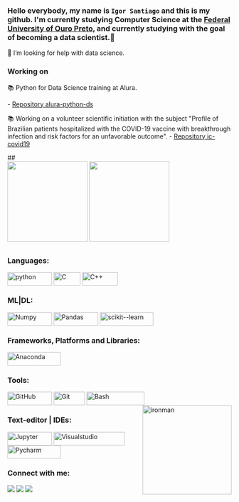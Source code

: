 ### Hello everybody, my name is **`Igor Santiago`** and this is my github. I'm currently studying Computer Science at the [Federal University of Ouro Preto](https://ufop.br/), and currently studying with the goal of becoming a data scientist.👋

🤔 I’m looking for help with data science.

### Working on
<p> 📚 Python for Data Science training at Alura.</p>
- <a href="https://github.com/Igorswrk/alura-python-ds"> Repository alura-python-ds</a>
<p> 📚 Working on a volunteer scientific initiation with the subject "Profile of Brazilian patients hospitalized with the COVID-19 vaccine with breakthrough infection and risk factors for an unfavorable outcome".
- <a href="https://github.com/Igorswrk/alura-python-ds"> Repository ic-covid19</a></p>
## 

<div>
  <img height="180em" src="https://github-readme-stats.vercel.app/api?username=igorswrk&show_icons=true&theme=nord&include_all_commits=true&count_private=true"/>
  <img height="180em" src="https://github-readme-stats.vercel.app/api/top-langs/?username=igorswrk&layout=compact&langs_count=7&theme=nord"/>
</div>
  
##
 
### Languages:
<div style="display: inline_block">
<img align="center" alt="python" height="30" width="100" src="https://img.shields.io/badge/python-3670A0?style=for-the-badge&logo=python&logoColor=ffdd54" />
<img align="center" alt="C" height="30" width="60" src="https://img.shields.io/badge/c-%2300599C.svg?style=for-the-badge&logo=c&logoColor=white" />
<img align="center" alt="C++" height="30" width="80" src=https://img.shields.io/badge/C%2B%2B-00599C?style=for-the-badge&logo=c%2B%2B&logoColor=white/>
</div>

### ML|DL:
<div style="display: inline_block">
<img align="center" alt="Numpy" height="30" width="100" src="https://img.shields.io/badge/numpy-%23013243.svg?style=for-the-badge&logo=numpy&logoColor=white" />
<img align="center" alt="Pandas" height="30" width="100" src="https://img.shields.io/badge/pandas-%23150458.svg?style=for-the-badge&logo=pandas&logoColor=white" />
<img align="center" alt="scikit--learn" height="30" width="120" src="https://img.shields.io/badge/scikit--learn-%23F7931E.svg?style=for-the-badge&logo=scikit-learn&logoColor=white" />
</div>

### Frameworks, Platforms and Libraries:
<div style="display: inline_block">
<img align="center" alt="Anaconda" height="30" width="120" src="https://img.shields.io/badge/Anaconda-%2344A833.svg?style=for-the-badge&logo=anaconda&logoColor=white" />
</div>

### Tools:
<div style="display: inline_block">
<img align="center" alt="GitHub" height="30" width="100" src="https://img.shields.io/badge/github-%23121011.svg?style=for-the-badge&logo=github&logoColor=white" />
<img align="center" alt="Git" height="30" width="70" src="https://img.shields.io/badge/git-%23F05033.svg?style=for-the-badge&logo=git&logoColor=white" />
<img align="center" alt="Bash" height="30" width="130" src="https://img.shields.io/badge/shell_script-%23121011.svg?style=for-the-badge&logo=gnu-bash&logoColor=white)" />
<img align="right" alt="ironman" height="200" width="200" src="https://67.media.tumblr.com/d7ae48c2872b5e8252cba1b717f417b5/tumblr_ogm1evWJXa1v6a1bfo1_500.gif">
</div>

### Text-editor | IDEs:
<div style="display: inline_block">
<img align="center" alt="Jupyter" height="30" width="100" src="https://img.shields.io/badge/jupyter-%23FA0F00.svg?style=for-the-badge&logo=jupyter&logoColor=white" />
<img align="center" alt="Visualstudio" height="30" width="160" src="https://img.shields.io/badge/VisualStudioCode-0078d7.svg?style=for-the-badge&logo=visual-studio-code&logoColor=white" />
<img align="center" alt="Pycharm" height="30" width="120" src="https://img.shields.io/badge/pycharm-143?style=for-the-badge&logo=pycharm&logoColor=black&color=black&labelColor=green" />
</div>

### Connect with me:

<a href="https://www.linkedin.com/in/igorswrk/" target="_blank"><img src="https://img.shields.io/badge/-LinkedIn-%230077B5?style=for-the-badge&logo=linkedin&logoColor=white" target="_blank"></a> 
 <a href="https://www.instagram.com/iigorsap/" target="_blank"><img src="https://img.shields.io/badge/-Instagram-%23E4405F?style=for-the-badge&logo=instagram&logoColor=white" target="_blank"></a>
<a href = "mailto:igorsantiago.work@gmail.com"><img src="https://img.shields.io/badge/Gmail-D14836?style=for-the-badge&logo=gmail&logoColor=white" target="_blank"></a>

##
